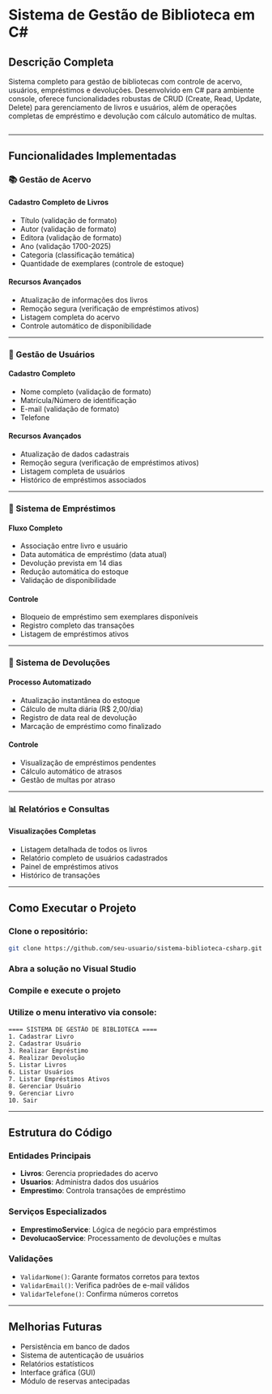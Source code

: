 # Sistema de Gestão de Biblioteca em C#

## Descrição Completa
Sistema completo para gestão de bibliotecas com controle de acervo, usuários, empréstimos e devoluções. Desenvolvido em C# para ambiente console, oferece funcionalidades robustas de CRUD (Create, Read, Update, Delete) para gerenciamento de livros e usuários, além de operações completas de empréstimo e devolução com cálculo automático de multas.

<img>

</img>


---

## Funcionalidades Implementadas

### 📚 Gestão de Acervo

#### Cadastro Completo de Livros
- Título (validação de formato)  
- Autor (validação de formato)  
- Editora (validação de formato)  
- Ano (validação 1700-2025)  
- Categoria (classificação temática)  
- Quantidade de exemplares (controle de estoque)  

#### Recursos Avançados
- Atualização de informações dos livros  
- Remoção segura (verificação de empréstimos ativos)  
- Listagem completa do acervo  
- Controle automático de disponibilidade  

---

### 👥 Gestão de Usuários

#### Cadastro Completo
- Nome completo (validação de formato)  
- Matrícula/Número de identificação  
- E-mail (validação de formato)  
- Telefone  

#### Recursos Avançados
- Atualização de dados cadastrais  
- Remoção segura (verificação de empréstimos ativos)  
- Listagem completa de usuários  
- Histórico de empréstimos associados  

---

### 🔁 Sistema de Empréstimos

#### Fluxo Completo
- Associação entre livro e usuário  
- Data automática de empréstimo (data atual)  
- Devolução prevista em 14 dias  
- Redução automática do estoque  
- Validação de disponibilidade  

#### Controle
- Bloqueio de empréstimo sem exemplares disponíveis  
- Registro completo das transações  
- Listagem de empréstimos ativos  

---

### 🔄 Sistema de Devoluções

#### Processo Automatizado
- Atualização instantânea do estoque  
- Cálculo de multa diária (R$ 2,00/dia)  
- Registro de data real de devolução  
- Marcação de empréstimo como finalizado  

#### Controle
- Visualização de empréstimos pendentes  
- Cálculo automático de atrasos  
- Gestão de multas por atraso  

---

### 📊 Relatórios e Consultas

#### Visualizações Completas
- Listagem detalhada de todos os livros  
- Relatório completo de usuários cadastrados  
- Painel de empréstimos ativos  
- Histórico de transações  

---

## Como Executar o Projeto

### Clone o repositório:
```bash
git clone https://github.com/seu-usuario/sistema-biblioteca-csharp.git
```

### Abra a solução no Visual Studio

### Compile e execute o projeto

### Utilize o menu interativo via console:
```text
==== SISTEMA DE GESTÃO DE BIBLIOTECA ====
1. Cadastrar Livro
2. Cadastrar Usuário
3. Realizar Empréstimo
4. Realizar Devolução
5. Listar Livros
6. Listar Usuários
7. Listar Empréstimos Ativos
8. Gerenciar Usuário
9. Gerenciar Livro
10. Sair
```

---

## Estrutura do Código

### Entidades Principais
- **Livros**: Gerencia propriedades do acervo  
- **Usuarios**: Administra dados dos usuários  
- **Emprestimo**: Controla transações de empréstimo  

### Serviços Especializados
- **EmprestimoService**: Lógica de negócio para empréstimos  
- **DevolucaoService**: Processamento de devoluções e multas  

### Validações
- `ValidarNome()`: Garante formatos corretos para textos  
- `ValidarEmail()`: Verifica padrões de e-mail válidos  
- `ValidarTelefone()`: Confirma números corretos  

---

## Melhorias Futuras
- Persistência em banco de dados  
- Sistema de autenticação de usuários  
- Relatórios estatísticos  
- Interface gráfica (GUI)  
- Módulo de reservas antecipadas

